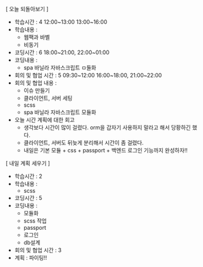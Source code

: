 [ 오늘 되돌아보기 ]

- 학습시간 : 4 12:00~13:00 13:00~16:00
- 학습내용 :
  - 웹팩과 바벨
  - 비동기
- 코딩시간 : 6 18:00~21:00, 22:00~01:00
- 코딩내용 :
  - spa 바닐라 자바스크립트 ㅁ둘화
- 회의 및 협업 시간 : 5 09:30~12:00 16:00~18:00, 21:00~22:00
- 회의 및 협업 내용 :
  - 이슈 만들기
  - 클라이언트, 서버 세팅
  - scss
  - spa 바닐라 자바스크립트 모듈화
- 오늘 시간 계획에 대한 회고
  - 생각보다 시간이 많이 걸렸다. orm을 갑자기 사용하지 말라고 해서 당황하긴 했다.
  - 클라이언트, 서버도 뒤늦게 분리해서 시간이 좀 걸렸다.
  - 내일은 기본 모듈 + css + passport + 백엔드 로그인 기능까지 완성하자!!

[ 내일 계획 세우기 ]

- 학습시간 : 2
- 학습내용 :
  - scss
- 코딩시간 : 5
- 코딩내용 :
  - 모듈화
  - scss 작업
  - passport
  - 로그인
  - db설계
- 회의 및 협업 시간 : 3
- 계획 : 파이팅!!
